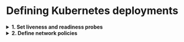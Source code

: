 # Defining Kubernetes deployments

<details>
<summary><b>1. Set liveness and readiness probes</b></summary>

**What?**

Each container can have an optional liveness and/or readiness probe.

**Why?**

**References**

- [Kubernetes documentation — container probes](https://kubernetes.io/docs/concepts/workloads/pods/pod-lifecycle/#container-probes)

**Example**

</details>

<details>
<summary><b>2. Define network policies</b></summary>

**What?**

Network policies govern the communication between the pods in a namespace or cluster.

**Why?**

**References**

- [Kubernetes documentation — network policies](https://kubernetes.io/docs/concepts/services-networking/network-policies/)

**Example**

</details>
